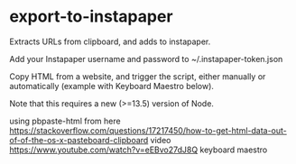 # export-to-instapaper

Extracts URLs from clipboard, and adds to instapaper.

Add your Instapaper username and password to ~/.instapaper-token.json

Copy HTML from a website, and trigger the script, either manually or automatically (example with Keyboard Maestro below). 

Note that this requires a new (>=13.5) version of Node.

using pbpaste-html from here https://stackoverflow.com/questions/17217450/how-to-get-html-data-out-of-of-the-os-x-pasteboard-clipboard
video https://www.youtube.com/watch?v=eEBvo27dJ8Q
keyboard maestro 
